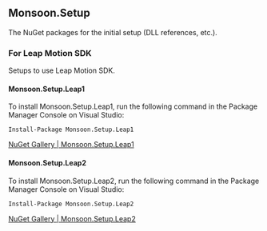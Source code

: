 ## Monsoon.Setup

The NuGet packages for the initial setup (DLL references, etc.).

### For Leap Motion SDK
Setups to use Leap Motion SDK.

#### Monsoon.Setup.Leap1
To install Monsoon.Setup.Leap1, run the following command in the Package Manager Console on Visual Studio:

```
Install-Package Monsoon.Setup.Leap1
```

[NuGet Gallery | Monsoon.Setup.Leap1](https://www.nuget.org/packages/Monsoon.Setup.Leap1/)

#### Monsoon.Setup.Leap2
To install Monsoon.Setup.Leap2, run the following command in the Package Manager Console on Visual Studio:

```
Install-Package Monsoon.Setup.Leap2
```

[NuGet Gallery | Monsoon.Setup.Leap2](https://www.nuget.org/packages/Monsoon.Setup.Leap2/)
